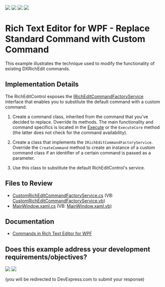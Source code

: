 <!-- default badges list -->
![](https://img.shields.io/endpoint?url=https://codecentral.devexpress.com/api/v1/VersionRange/128607815/24.2.1%2B)
[![](https://img.shields.io/badge/Open_in_DevExpress_Support_Center-FF7200?style=flat-square&logo=DevExpress&logoColor=white)](https://supportcenter.devexpress.com/ticket/details/T466861)
[![](https://img.shields.io/badge/📖_How_to_use_DevExpress_Examples-e9f6fc?style=flat-square)](https://docs.devexpress.com/GeneralInformation/403183)
[![](https://img.shields.io/badge/💬_Leave_Feedback-feecdd?style=flat-square)](#does-this-example-address-your-development-requirementsobjectives)
<!-- default badges end -->
# Rich Text Editor for WPF - Replace Standard Command with Custom Command

This example illustrates the technique used to modify the functionality of existing DXRichEdit commands.

## Implementation Details

The RichEditControl exposes the [IRichEditCommandFactoryService](https://docs.devexpress.com/OfficeFileAPI/DevExpress.XtraRichEdit.Services.IRichEditCommandFactoryService) interface that enables you to substitute the default command with a custom command.

1. Create a command class, inherited from the command that you've decided to replace. Override its methods. The main functionality and command specifics is located in the [Execute](https://docs.devexpress.com/CoreLibraries/DevExpress.Utils.Commands.Command.Execute) or the `ExecuteCore` method (the latter does not check for the command availability).

2. Create a class that implements the `IRichEditCommandFactoryService`. Override the `CreateCommand` method to create an instance of a custom command class if an identifier of a certain command is passed as a parameter. 

3. Use this class to substitute the default RichEditControl's service.

## Files to Review

* [CustomRichEditCommandFactoryService.cs](./CS/DXApplication36/CustomRichEditCommandFactoryService.cs) (VB: [CustomRichEditCommandFactoryService.vb](./VB/DXApplication36/CustomRichEditCommandFactoryService.vb))
* [MainWindow.xaml.cs](./CS/DXApplication36/MainWindow.xaml.cs) (VB: [MainWindow.xaml.vb](./VB/DXApplication36/MainWindow.xaml.vb))

## Documentation

* [Commands in Rich Text Editor for WPF](https://docs.devexpress.com/WPF/9108/controls-and-libraries/rich-text-editor/commands)


<!-- feedback -->
## Does this example address your development requirements/objectives?

[<img src="https://www.devexpress.com/support/examples/i/yes-button.svg"/>](https://www.devexpress.com/support/examples/survey.xml?utm_source=github&utm_campaign=wpf-richedit-replace-standard-command-with-custom-command&~~~was_helpful=yes) [<img src="https://www.devexpress.com/support/examples/i/no-button.svg"/>](https://www.devexpress.com/support/examples/survey.xml?utm_source=github&utm_campaign=wpf-richedit-replace-standard-command-with-custom-command&~~~was_helpful=no)

(you will be redirected to DevExpress.com to submit your response)
<!-- feedback end -->
